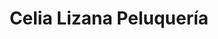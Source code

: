 ---
title: "Celia Lizana Peluquería"
url: /la-cala-del-moral/celia-lizana-peluqueria/
shop: Friseur
---